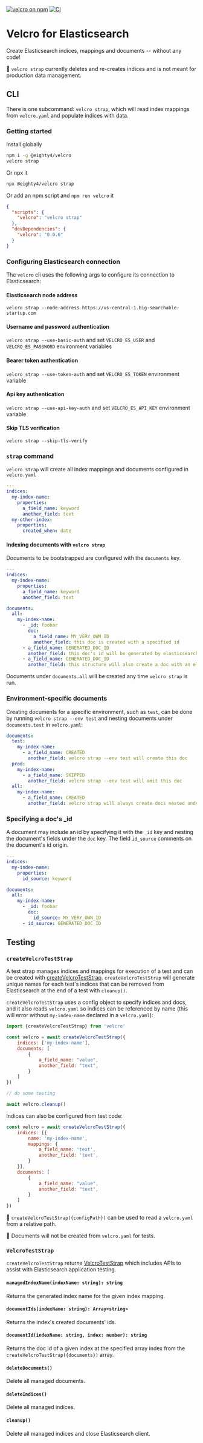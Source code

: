 [![velcro on npm](https://img.shields.io/npm/v/@eighty4/velcro)](https://www.npmjs.com/package/@eighty4/velcro)
[![CI](https://img.shields.io/github/actions/workflow/status/eighty4/velcro/ci.yaml)](https://github.com/eighty4/velcro/actions/workflows/ci.yaml)

# Velcro for Elasticsearch

Create Elasticsearch indices, mappings and documents -- without any code!

📌 `velcro strap` currently deletes and re-creates indices and is not meant for production data management.

## CLI

There is one subcommand: `velcro strap`, which will read index mappings from `velcro.yaml` and populate indices with data.

### Getting started

Install globally

```bash
npm i -g @eighty4/velcro
velcro strap
```

Or npx it

```bash
npx @eighty4/velcro strap
```

Or add an npm script and `npm run velcro` it

```json
{
  "scripts": {
    "velcro": "velcro strap"
  },
  "devDependencies": {
    "velcro": "0.0.6"
  }
}
```

### Configuring Elasticsearch connection

The `velcro` cli uses the following args to configure its connection to Elasticsearch:

#### Elasticsearch node address

`velcro strap --node-address https://us-central-1.big-searchable-startup.com`

#### Username and password authentication

`velcro strap --use-basic-auth` and set `VELCRO_ES_USER` and `VELCRO_ES_PASSWORD` environment variables

#### Bearer token authentication

`velcro strap --use-token-auth` and set `VELCRO_ES_TOKEN` environment variable

#### Api key authentication

`velcro strap --use-api-key-auth` and set `VELCRO_ES_API_KEY` environment variable

#### Skip TLS verification

`velcro strap --skip-tls-verify`

### `strap` command

`velcro strap` will create all index mappings and documents configured in `velcro.yaml`

```yaml
---
indices:
  my-index-name:
    properties:
      a_field_name: keyword
      another_field: text
  my-other-index:
    properties:
      created_when: date
```

#### Indexing documents with `velcro strap`

Documents to be bootstrapped are configured with the `documents` key.

```yaml
---
indices:
  my-index-name:
    properties:
      a_field_name: keyword
      another_field: text

documents:
  all:
    my-index-name:
      - _id: foobar
        doc:
          a_field_name: MY_VERY_OWN_ID
          another_field: this doc is created with a specified id
      - a_field_name: GENERATED_DOC_ID
        another_field: this doc's id will be generated by elasticsearch
      - a_field_name: GENERATED_DOC_ID
        another_field: this structure will also create a doc with an elasticsearch generated id
```

Documents under `documents.all` will be created any time `velcro strap` is run.

### Environment-specific documents

Creating documents for a specific environment, such as `test`, can be done by running `velcro strap --env test` and nesting documents under `documents.test` in `velcro.yaml`:

```yaml
documents:
  test:
    my-index-name:
      - a_field_name: CREATED
        another_field: velcro strap --env test will create this doc
  prod:
    my-index-name:
      - a_field_name: SKIPPED
        another_field: velcro strap --env test will omit this doc
  all:
    my-index-name:
      - a_field_name: CREATED
        another_field: velcro strap will always create docs nested under all
```

### Specifying a doc's _id

A document may include an id by specifying it with the `_id` key and nesting the document's fields under the `doc` key. The field `id_source` comments on the document's id origin.

```yaml
---
indices:
  my-index-name:
    properties:
      id_source: keyword

documents:
  all:
    my-index-name:
      - _id: foobar
        doc:
          id_source: MY_VERY_OWN_ID
      - id_source: GENERATED_DOC_ID
```

## Testing

### `createVelcroTestStrap`

A test strap manages indices and mappings for execution of a test and can be created with [createVelcroTestStrap](lib/testing/createVelcroTestStrap.ts).
`createVelcroTestStrap` will generate unique names for each test's indices that can be removed from Elasticsearch at the end of a test with `cleanup()`.

`createVelcroTestStrap` uses a config object to specify indices and docs, and it also reads `velcro.yaml` so indices can be referenced by name (this will error without `my-index-name` declared in a `velcro.yaml`):

```javascript
import {createVelcroTestStrap} from 'velcro'

const velcro = await createVelcroTestStrap({
    indices: ['my-index-name'],
    documents: [
        {
            a_field_name: "value",
            another_field: "text",
        }
    ]
})

// do some testing

await velcro.cleanup()
```

Indices can also be configured from test code:

```javascript
const velcro = await createVelcroTestStrap({
    indices: [{
        name: 'my-index-name',
        mappings: {
            a_field_name: 'text',
            another_field: 'text',
        }
    }],
    documents: [
        {
            a_field_name: "value",
            another_field: "text",
        }
    ]
})
```

📌 `createVelcroTestStrap({configPath})` can be used to read a `velcro.yaml` from a relative path.

📌 Documents will not be created from `velcro.yaml` for tests.

### `VelcroTestStrap`

`createVelcroTestStrap` returns [VelcroTestStrap](lib/testing/VelcroTestStrap.ts) which includes APIs to assist with Elasticsearch application testing.

#### `managedIndexName(indexName: string): string`

Returns the generated index name for the given index mapping.

#### `documentIds(indexName: string): Array<string>`

Returns the index's created documents' ids.

#### `documentId(indexName: string, index: number): string`

Returns the doc id of a given index at the specified array index from the `createVelcroTestStrap({documents})` array.

#### `deleteDocuments()`

Delete all managed documents.

#### `deleteIndices()`

Delete all managed indices.

#### `cleanup()`

Delete all managed indices and close Elasticsearch client.
